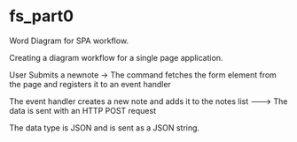 # fs_part0

Word Diagram for SPA workflow.

Creating a diagram workflow for a single page application.

User Submits a newnote -> The command fetches the form element from the page and registers it to an event handler

The event handler creates a new note and adds it to the notes list ---> The data is sent with an HTTP POST request

The data type is JSON and is sent as a JSON string.